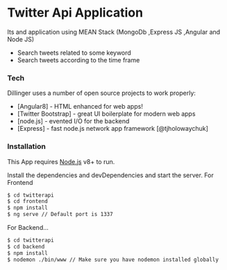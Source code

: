 # Twitter Api Application



Its and application using MEAN Stack (MongoDb ,Express JS ,Angular and Node JS)

  - Search tweets related to some keyword
  - Search tweets according to the time frame
 





### Tech

Dillinger uses a number of open source projects to work properly:

* [Angular8] - HTML enhanced for web apps!
* [Twitter Bootstrap] - great UI boilerplate for modern web apps
* [node.js] - evented I/O for the backend
* [Express] - fast node.js network app framework [@tjholowaychuk]


### Installation

This App requires [Node.js](https://nodejs.org/) v8+ to run.

Install the dependencies and devDependencies and start the server.
For Frontend 
```sh
$ cd twitterapi
$ cd frontend
$ npm install 
$ ng serve // Default port is 1337
```

For Backend...

```sh
$ cd twitterapi
$ cd backend
$ npm install 
$ nodemon ./bin/www // Make sure you have nodemon installed globally
```





